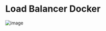 # Load Balancer Docker
![image](https://user-images.githubusercontent.com/51132386/205782086-bdee9b1b-9c6b-4fea-af6e-e2acb9512a94.png)